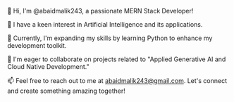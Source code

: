 👋 Hi, I'm @abaidmalik243, a passionate MERN Stack Developer!

👀 I have a keen interest in Artificial Intelligence and its applications.

🌱 Currently, I'm expanding my skills by learning Python to enhance my development toolkit.

💞️ I'm eager to collaborate on projects related to "Applied Generative AI and Cloud Native Development."

📫 Feel free to reach out to me at abaidmalik243@gmail.com. Let's connect and create something amazing together!

<!---
abaidmalik243/abaidmalik243 is a ✨ special ✨ repository because its `README.md` (this file) appears on your GitHub profile.
You can click the Preview link to take a look at your changes.
--->
